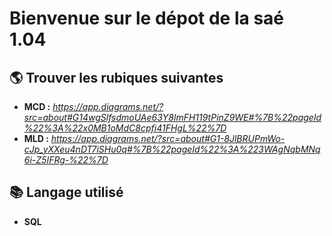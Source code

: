 # Bienvenue sur le dépot de la saé 1.04

## 🌎 Trouver les rubiques suivantes 
* **MCD :** _https://app.diagrams.net/?src=about#G14wgSlfsdmoUAe63Y8lmFH119tPinZ9WE#%7B%22pageId%22%3A%22x0MB1oMdC8cpfi41FHgL%22%7D_
* **MLD :** _https://app.diagrams.net/?src=about#G1-8JlBRUPmWo-cJp_yXXeu4nDT7iSHu0q#%7B%22pageId%22%3A%223WAgNqbMNq6i-Z5IFRg-%22%7D_
## 📚 Langage utilisé 
* **SQL** 

